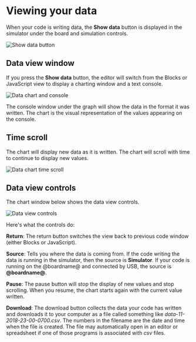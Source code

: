# Viewing your data

When your code is writing data, the **Show data** button is displayed in the simulator under the board and simulation controls.

![Show data button](/static/mb/device/data-analysis/show-data.jpg)

## Data view window

If you press the **Show data** button, the editor will switch from the Blocks or JavaScript view to display a charting window and a text console.

![Data chart and console](/static/mb/device/data-analysis/data-view.jpg)

The console window under the graph will show the data in the format it was written. The chart is the visual representation of the values appearing on the console.

## Time scroll

The chart will display new data as it is written. The chart will scroll with time to continue to display new values.

![Data chart time scroll](/static/mb/device/data-analysis/time-scroll.gif)

## Data view controls

The chart window below shows the data view controls.

![Data view controls](/static/mb/device/data-analysis/data-view-controls.jpg)

Here's what the controls do:

**Return**: The return button switches the view back to previous code window (either Blocks or JavaScript).

**Source**: Tells you where the data is coming from. If the code writing the data is running in the simulator, then the source is **Simulator**. If your code is running on the @boardname@ and connected by USB, the source is **@boardname@**.

**Pause**: The pause button will stop the display of new values and stop scrolling. When you resume, the chart starts again with the current value written.

**Download**: The download button collects the data your code has written and downloads it to your computer as a file called something like _data-11-2018-23-00-0700.csv_. The numbers in the filename are the date and time when the file is created. The file may automatically open in an editor or spreadsheet if one of those programs is associated with _csv_ files.
